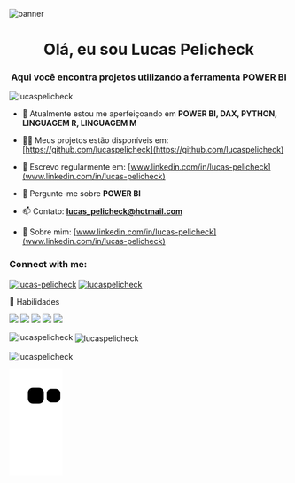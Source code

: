 ![banner](https://ppmworks.com/wp-content/uploads/2019/09/power-bi-banner.jpg)

<h1 align="center">Olá, eu sou Lucas Pelicheck</h1>
<h3 align="center">Aqui você encontra projetos utilizando a ferramenta POWER BI</h3>

<p align="left"> <img src="https://komarev.com/ghpvc/?username=lucaspelicheck&label=Profile%20views&color=0e75b6&style=flat" alt="lucaspelicheck" /> </p>

- 🌱 Atualmente estou me aperfeiçoando em **POWER BI, DAX, PYTHON, LINGUAGEM R, LINGUAGEM M**

- 👨‍💻 Meus projetos estão disponíveis em: [https://github.com/lucaspelicheck](https://github.com/lucaspelicheck)

- 📝 Escrevo regularmente em: [www.linkedin.com/in/lucas-pelicheck](www.linkedin.com/in/lucas-pelicheck)

- 💬 Pergunte-me sobre **POWER BI**

- 📫 Contato: **lucas_pelicheck@hotmail.com**

- 📄 Sobre mim: [www.linkedin.com/in/lucas-pelicheck](www.linkedin.com/in/lucas-pelicheck)

<h3 align="left">Connect with me:</h3>
<p align="left">
<a href="https://linkedin.com/in/lucas-pelicheck" target="blank"><img align="center" src="https://raw.githubusercontent.com/rahuldkjain/github-profile-readme-generator/master/src/images/icons/Social/linked-in-alt.svg" alt="lucas-pelicheck" height="30" width="40" /></a>
<a href="https://instagram.com/lucaspelicheck" target="blank"><img align="center" src="https://raw.githubusercontent.com/rahuldkjain/github-profile-readme-generator/master/src/images/icons/Social/instagram.svg" alt="lucaspelicheck" height="30" width="40" /></a>
</p>

🚀 Habilidades

<p>
<img src="https://img.shields.io/badge/Python-3776AB?style=for-the-badge&logo=python&logoColor=white"/>
<img src="https://img.shields.io/badge/Power_BI-F2C811?style=for-the-badge&logo=Power%20BI&logoColor=white"/>
<img src="https://img.shields.io/badge/MySql-4479A1?style=for-the-badge&logo=mySQL&logo&logoColor=white"/>
<img src="https://img.shields.io/badge/PostgreSQL-316192?style=for-the-badge&logo=postgresql&logoColor=white"/>
<img src="https://img.shields.io/badge/Microsoft-666666?style=for-the-badge&logo=microsoft&logoColor=white"/>

<p><img align="left" src="https://github-readme-stats.vercel.app/api/top-langs?username=lucaspelicheck&show_icons=true&theme=dark&locale=en&layout=compact" alt="lucaspelicheck" /></p>

<p>&nbsp;<img align="center" src="https://github-readme-stats.vercel.app/api?username=lucaspelicheck&show_icons=true&theme=dark&locale=en" alt="lucaspelicheck" /></p>

<p><img align="center" src="https://github-readme-streak-stats.herokuapp.com/?user=lucaspelicheck&theme=dark" alt="lucaspelicheck" /></p>


  ![Snake animation](https://github.com/rafaballerini/rafaballerini/blob/output/github-contribution-grid-snake.svg)
